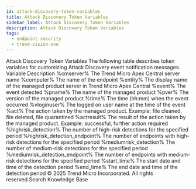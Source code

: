 ```yaml
---
id: attack-discovery-token-variables
title: Attack Discovery Token Variables
sidebar_label: Attack Discovery Token Variables
description: Attack Discovery Token Variables
tags:
  - endpoint-security
  - trend-vision-one
---
```


 Attack Discovery Token Variables The following table describes token variables for customizing Attack Discovery event notification messages. Variable Description %cmserver% The Trend Micro Apex Central server name %computer% The name of the endpoint %entity% The display name of the managed product server in Trend Micro Apex Central %event% The event detected %pname% The name of the managed product %pver% The version of the managed product %time% The time (hh:mm) when the event occurred %vloginuser% The logged on user name at the time of the event %act% The action taken by the managed product. Example: file cleaned, file deleted, file quarantined %actresult% The result of the action taken by the managed product. Example: successful, further action required %highrisk_detection% The number of high-risk detections for the specified period %highrisk_detection_endpoint% The number of endpoints with high-risk detections for the specified period %mediumrisk_detection% The number of medium-risk detections for the specified period %mediumrisk_detection_endpoint% The number of endpoints with medium-risk detections for the specified period %start_time% The start date and time of the detection period %end_time% The end date and time of the detection period © 2025 Trend Micro Incorporated. All rights reserved.Search Knowledge Base
